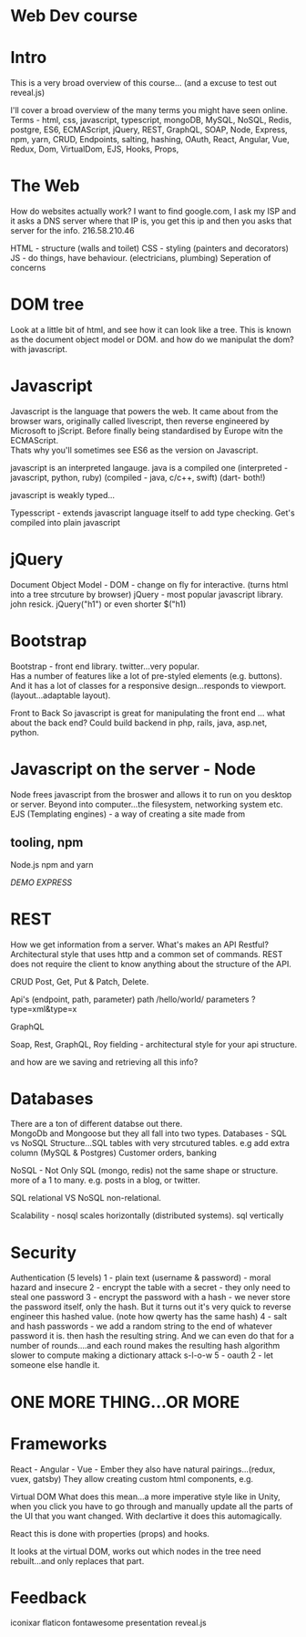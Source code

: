 # Web Dev course

# Intro
This is a very broad overview of this course...
(and a excuse to test out reveal.js)

I'll cover a broad overview of the many terms you might have seen online. 
Terms - html, css, javascript, typescript, mongoDB, MySQL, NoSQL, Redis, postgre, ES6, ECMAScript, jQuery, REST, GraphQL, SOAP, Node, Express, npm, yarn, CRUD, Endpoints, salting, hashing, OAuth, React, Angular, Vue, Redux, Dom, VirtualDom, EJS, Hooks, Props, 

# The Web
How do websites actually work?
I want to find google.com, I ask my ISP and it asks a DNS server where that IP is, you get this ip and then you asks that server for the info.
216.58.210.46

HTML - structure (walls and toilet)
CSS - styling (painters and decorators)
JS - do things, have behaviour. (electricians, plumbing)
Seperation of concerns

# DOM tree
Look at a little bit of html, and see how it can look like a tree. This is known as the document object model or DOM. 
and how do we manipulat the dom?  with javascript. 

# Javascript 
Javascript is the language that powers the web.  It came about from the browser wars, originally called livescript, then reverse engineered by Microsoft to jScript.  Before finally being standardised by Europe witn the ECMAScript.  
Thats why you'll sometimes see ES6 as the version on Javascript. 

javascript is an interpreted langauge. java is a compiled one
(interpreted - javascript, python, ruby) (compiled - java, c/c++, swift) (dart- both!)

javascript is weakly typed...

Typesscript - extends javascript language itself to add type checking. Get's compiled into plain javascript

# jQuery
Document Object Model - DOM - change on fly for interactive. (turns html into a tree strcuture by browser)
jQuery - most popular javascript library. john resick. 
jQuery("h1") or even shorter $("h1)

# Bootstrap
Bootstrap - front end library. twitter...very popular.  
Has a number of features like a lot of pre-styled elements (e.g. buttons).  
And it has a lot of classes for a responsive design...responds to viewport. (layout...adaptable layout).  


Front to Back
So javascript is great for manipulating the front end ... what about the back end?
Could build backend in php, rails, java, asp.net, python.


# Javascript on the server - Node
Node frees javascript from the broswer and allows it to run on you desktop or server. 
Beyond into computer...the filesystem, networking system etc. 
EJS (Templating engines) - a way of creating a site made from 

## tooling, npm
Node.js 
npm and yarn

*DEMO EXPRESS*

# REST

How we get information from a server.  What's makes an API Restful? Architectural style that uses http and a common set of commands. REST does not require the client to know anything about the structure of the API.

CRUD
Post, Get, Put & Patch, Delete.


Api's (endpoint, path, parameter)
path /hello/world/
parameters ?type=xml&type=x

GraphQL

Soap, Rest, GraphQL, 
Roy fielding - architectural style for your api structure. 
 

and how are we saving and retrieving all this info?

# Databases

There are a ton of different databse out there.  
MongoDb and Mongoose
but they all fall into two types. 
Databases - SQL vs NoSQL
Structure...SQL tables with very strcutured tables. e.g add extra column (MySQL & Postgres)
Customer orders, banking

NoSQL - Not Only SQL (mongo, redis) 
not the same shape or structure. 
more of a 1 to many.  e.g. posts in a blog, or twitter.

SQL relational VS NoSQL non-relational.

Scalability - nosql scales horizontally (distributed systems). sql vertically


# Security
Authentication (5 levels)
1 - plain text (username & password) - moral hazard and insecure
2 - encrypt the table with a secret - they only need to steal one password
3 - encrypt the password with a hash - we never store the password itself, only the hash.  But it turns out it's very quick to reverse engineer this hashed value.  (note how qwerty has the same hash)
4 - salt and hash passwords - we add a random string to the end of whatever password it is.  then hash the resulting string.  And we can even do that for a number of rounds....and each round makes the resulting hash algorithm slower to compute making a dictionary attack s-l-o-w
5 - oauth 2 - let someone else handle it. 


# ONE MORE THING...OR MORE

# Frameworks
React - Angular - Vue - Ember
they also have natural pairings...(redux, vuex, gatsby)
They allow creating custom html components, e.g. <Card > <Navigation > <Todo Item>

Virtual DOM
What does this mean...a more imperative style like in Unity, when you click you have to go through and manually update all the parts of the UI that you want changed.  With declartive it does this automagically. 

React this is done with properties (props) and hooks.  

It looks at the virtual DOM, works out which nodes in the tree need rebuilt...and only replaces that part.

# Feedback

iconixar flaticon
fontawesome
presentation reveal.js